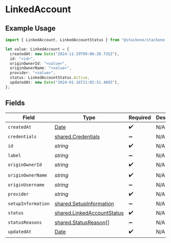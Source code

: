 # LinkedAccount

## Example Usage

```typescript
import { LinkedAccount, LinkedAccountStatus } from "@stackone/stackone-client-ts/sdk/models/shared";

let value: LinkedAccount = {
  createdAt: new Date("2024-11-29T09:06:20.735Z"),
  id: "<id>",
  originOwnerId: "<value>",
  originOwnerName: "<value>",
  provider: "<value>",
  status: LinkedAccountStatus.Active,
  updatedAt: new Date("2024-01-16T21:02:51.489Z"),
};
```

## Fields

| Field                                                                                         | Type                                                                                          | Required                                                                                      | Description                                                                                   |
| --------------------------------------------------------------------------------------------- | --------------------------------------------------------------------------------------------- | --------------------------------------------------------------------------------------------- | --------------------------------------------------------------------------------------------- |
| `createdAt`                                                                                   | [Date](https://developer.mozilla.org/en-US/docs/Web/JavaScript/Reference/Global_Objects/Date) | :heavy_check_mark:                                                                            | N/A                                                                                           |
| `credentials`                                                                                 | [shared.Credentials](../../../sdk/models/shared/credentials.md)                               | :heavy_minus_sign:                                                                            | N/A                                                                                           |
| `id`                                                                                          | *string*                                                                                      | :heavy_check_mark:                                                                            | N/A                                                                                           |
| `label`                                                                                       | *string*                                                                                      | :heavy_minus_sign:                                                                            | N/A                                                                                           |
| `originOwnerId`                                                                               | *string*                                                                                      | :heavy_check_mark:                                                                            | N/A                                                                                           |
| `originOwnerName`                                                                             | *string*                                                                                      | :heavy_check_mark:                                                                            | N/A                                                                                           |
| `originUsername`                                                                              | *string*                                                                                      | :heavy_minus_sign:                                                                            | N/A                                                                                           |
| `provider`                                                                                    | *string*                                                                                      | :heavy_check_mark:                                                                            | N/A                                                                                           |
| `setupInformation`                                                                            | [shared.SetupInformation](../../../sdk/models/shared/setupinformation.md)                     | :heavy_minus_sign:                                                                            | N/A                                                                                           |
| `status`                                                                                      | [shared.LinkedAccountStatus](../../../sdk/models/shared/linkedaccountstatus.md)               | :heavy_check_mark:                                                                            | N/A                                                                                           |
| `statusReasons`                                                                               | [shared.StatusReason](../../../sdk/models/shared/statusreason.md)[]                           | :heavy_minus_sign:                                                                            | N/A                                                                                           |
| `updatedAt`                                                                                   | [Date](https://developer.mozilla.org/en-US/docs/Web/JavaScript/Reference/Global_Objects/Date) | :heavy_check_mark:                                                                            | N/A                                                                                           |